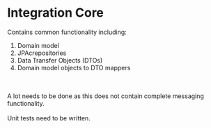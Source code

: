 # Integration Core

Contains common functionality including:
<ol>
	<li>Domain model</li>
	<li>JPAcrepositories</li>
	<li>Data Transfer Objects (DTOs)</li>
	<li>Domain model objects to DTO mappers</li>
</ol>

<br>
<br>
A lot needs to be done as this does not contain complete messaging functionality.
<br>
<br>
Unit tests need to be written.







